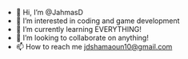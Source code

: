 - 👋 Hi, I’m @JahmasD
- 👀 I’m interested in coding and game development
- 🌱 I’m currently learning EVERYTHING!
- 💞️ I’m looking to collaborate on anything!
- 📫 How to reach me jdshamaoun10@gmail.com

<!---
JahmasD/JahmasD is a ✨ special ✨ repository because its `README.md` (this file) appears on your GitHub profile.
You can click the Preview link to take a look at your changes.
--->
